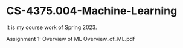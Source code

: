 # CS-4375.004-Machine-Learning
It is my course work of Spring 2023.

Assignment 1: Overview of ML
Overview_of_ML.pdf

